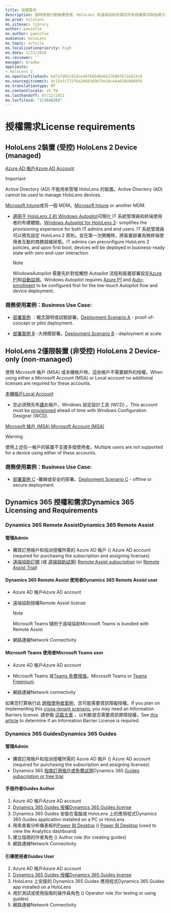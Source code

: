 ```yaml
---
title: 授權需求
description: 隨時掌握行動裝置管理、HoloLens 和遠端協助所需的所有授權需求與指導方針。
ms.prod: hololens
ms.sitesec: library
author: pawinfie
ms.author: pawinfie
audience: HoloLens
ms.topic: article
ms.localizationpriority: high
ms.date: 1/23/2020
ms.reviewer: ''
manager: bradke
appliesto:
- HoloLens 2
ms.openlocfilehash: bd7a7d03c81dced4fb66d8ebb176887811e823c9
ms.sourcegitcommit: 4c15afc772fba26683d9b75e38c44a018b4889f6
ms.translationtype: MT
ms.contentlocale: zh-TW
ms.lasthandoff: 07/12/2021
ms.locfileid: "113640268"
---
```

# <a name="license-requirements"></a><span data-ttu-id="628d6-103">授權需求</span><span class="sxs-lookup"><span data-stu-id="628d6-103">License requirements</span></span>

## <a name="hololens-2-device-managed"></a><span data-ttu-id="628d6-104">HoloLens 2裝置 (受控) </span><span class="sxs-lookup"><span data-stu-id="628d6-104">HoloLens 2 Device (managed)</span></span>

[<span data-ttu-id="628d6-105">Azure AD 帳戶</span><span class="sxs-lookup"><span data-stu-id="628d6-105">Azure AD Account</span></span>](/azure/active-directory/)

> [!IMPORTANT]
> <span data-ttu-id="628d6-106">Active Directory (AD) 不能用來管理 HoloLens 的裝置。</span><span class="sxs-lookup"><span data-stu-id="628d6-106">Active Directory (AD) cannot be used to manage HoloLens devices.</span></span>

<span data-ttu-id="628d6-107">[Microsoft Intune](/mem/intune/fundamentals/what-is-intune)或另一個 MDM。</span><span class="sxs-lookup"><span data-stu-id="628d6-107">[Microsoft Intune](/mem/intune/fundamentals/what-is-intune) or another MDM.</span></span>
- <span data-ttu-id="628d6-108">[適用于 HoloLens 2 的 Windows Autopilot](hololens2-autopilot.md)可簡化 IT 系統管理員和終端使用者的布建體驗。</span><span class="sxs-lookup"><span data-stu-id="628d6-108">[Windows Autopilot for HoloLens 2](hololens2-autopilot.md)- simplifies the provisioning experience for both IT admins and end users.</span></span> <span data-ttu-id="628d6-109">IT 系統管理員可以預先設定 HoloLens 2 原則，並在第一次開機時，將裝置部署為無終端使用者互動的商務就緒狀態。</span><span class="sxs-lookup"><span data-stu-id="628d6-109">IT admins can preconfigure HoloLens 2 policies, and upon first boot, devices will be deployed in business-ready state with zero end-user interaction.</span></span> 

  > [!NOTE]
  > <span data-ttu-id="628d6-110">WindowsAutopilot 需要先針對低觸控 Autopilot 流程和裝置部署設定[Azure P1](/azure/active-directory/fundamentals/active-directory-whatis)和[自動註冊](/mem/intune/enrollment/windows-enroll#enable-windows-10-automatic-enrollment)。</span><span class="sxs-lookup"><span data-stu-id="628d6-110">Windows Autopilot requires [Azure P1](/azure/active-directory/fundamentals/active-directory-whatis) and [Auto-enrollment](/mem/intune/enrollment/windows-enroll#enable-windows-10-automatic-enrollment) to be configured first for the low-touch Autopilot flow and device deployment.</span></span> 

### <a name="business-use-case"></a><span data-ttu-id="628d6-111">商務使用案例：</span><span class="sxs-lookup"><span data-stu-id="628d6-111">Business Use Case:</span></span> 

- <span data-ttu-id="628d6-112">[部署案例](hololens-requirements.md#scenario-a-deploy-to-cloud-connected-devices) ：概念證明或試驗部署。</span><span class="sxs-lookup"><span data-stu-id="628d6-112">[Deployment Scenario A](hololens-requirements.md#scenario-a-deploy-to-cloud-connected-devices) - proof-of-concept or pilot deployment.</span></span>

- <span data-ttu-id="628d6-113">[部署案例 B](hololens-requirements.md#scenario-b-deploy-inside-your-organizations-network) -大規模部署。</span><span class="sxs-lookup"><span data-stu-id="628d6-113">[Deployment Scenario B](hololens-requirements.md#scenario-b-deploy-inside-your-organizations-network) - deployment at scale.</span></span>

## <a name="hololens-2-device-only-non-managed"></a><span data-ttu-id="628d6-114">HoloLens 2僅限裝置 (非受控) </span><span class="sxs-lookup"><span data-stu-id="628d6-114">HoloLens 2 Device-only (non-managed)</span></span>

<span data-ttu-id="628d6-115">使用 Microsoft 帳戶 (MSA) 或本機帳戶時，這些帳戶不需要額外的授權。</span><span class="sxs-lookup"><span data-stu-id="628d6-115">When using either a Microsoft Account (MSA) or Local account no additional licenses are required for these accounts.</span></span>

[<span data-ttu-id="628d6-116">本機帳戶</span><span class="sxs-lookup"><span data-stu-id="628d6-116">Local Account</span></span>](/windows/security/identity-protection/access-control/local-accounts)

- <span data-ttu-id="628d6-117">您必須預先布[建](hololens-provisioning.md#provisioning-package-hololens-wizard)此帳戶，Windows 設定設計工具 (WCD) 。</span><span class="sxs-lookup"><span data-stu-id="628d6-117">This account must be [provisioned](hololens-provisioning.md#provisioning-package-hololens-wizard) ahead of time with Windows Configuration Designer (WCD).</span></span>

[<span data-ttu-id="628d6-118">Microsoft 帳戶 (MSA) </span><span class="sxs-lookup"><span data-stu-id="628d6-118">Microsoft Account (MSA)</span></span>](/windows/security/identity-protection/access-control/microsoft-accounts)

> [!WARNING]
> <span data-ttu-id="628d6-119">使用上述任一帳戶的裝置不支援多個使用者。</span><span class="sxs-lookup"><span data-stu-id="628d6-119">Multiple users are not supported for a device using either of these accounts.</span></span>

### <a name="business-use-case"></a><span data-ttu-id="628d6-120">商務使用案例：</span><span class="sxs-lookup"><span data-stu-id="628d6-120">Business Use Case:</span></span> 

- <span data-ttu-id="628d6-121">[部署案例 C](hololens-requirements.md#scenario-c-deploy-in-secure-offline-environment) -離線或安全的部署。</span><span class="sxs-lookup"><span data-stu-id="628d6-121">[Deployment Scenario C](hololens-requirements.md#scenario-c-deploy-in-secure-offline-environment) - offline or secure deployment.</span></span>
 
## <a name="dynamics-365-licensing-and-requirements"></a><span data-ttu-id="628d6-122">Dynamics 365 授權和需求</span><span class="sxs-lookup"><span data-stu-id="628d6-122">Dynamics 365 Licensing and Requirements</span></span>

### <a name="dynamics-365-remote-assist"></a><span data-ttu-id="628d6-123">Dynamics 365 Remote Assist</span><span class="sxs-lookup"><span data-stu-id="628d6-123">Dynamics 365 Remote Assist</span></span> 

#### <a name="admin"></a><span data-ttu-id="628d6-124">管理</span><span class="sxs-lookup"><span data-stu-id="628d6-124">Admin</span></span>

- <span data-ttu-id="628d6-125">購買訂用帳戶和指派授權所需的 Azure AD 帳戶 () </span><span class="sxs-lookup"><span data-stu-id="628d6-125">Azure AD account (required for purchasing the subscription and assigning licenses)</span></span>
- <span data-ttu-id="628d6-126">[遠端協助訂閱](/dynamics365/mixed-reality/remote-assist/buy-and-deploy-remote-assist) (或 [遠端協助試用](/dynamics365/mixed-reality/remote-assist/try-remote-assist)) </span><span class="sxs-lookup"><span data-stu-id="628d6-126">[Remote Assist subscription](/dynamics365/mixed-reality/remote-assist/buy-and-deploy-remote-assist) (or [Remote Assist Trial](/dynamics365/mixed-reality/remote-assist/try-remote-assist))</span></span>
    
#### <a name="dynamics-365-remote-assist-user"></a><span data-ttu-id="628d6-127">Dynamics 365 Remote Assist 使用者</span><span class="sxs-lookup"><span data-stu-id="628d6-127">Dynamics 365 Remote Assist user</span></span>

- <span data-ttu-id="628d6-128">Azure AD 帳戶</span><span class="sxs-lookup"><span data-stu-id="628d6-128">Azure AD account</span></span>

- <span data-ttu-id="628d6-129">遠端協助授權</span><span class="sxs-lookup"><span data-stu-id="628d6-129">Remote Assist license</span></span> 

  > [!NOTE]
  > <span data-ttu-id="628d6-130">Microsoft Teams 隨附于遠端協助</span><span class="sxs-lookup"><span data-stu-id="628d6-130">Microsoft Teams is bundled with Remote Assist</span></span>

- <span data-ttu-id="628d6-131">網路連線</span><span class="sxs-lookup"><span data-stu-id="628d6-131">Network Connectivity</span></span>

#### <a name="microsoft-teams-user"></a><span data-ttu-id="628d6-132">Microsoft Teams 使用者</span><span class="sxs-lookup"><span data-stu-id="628d6-132">Microsoft Teams user</span></span>

- <span data-ttu-id="628d6-133">Azure AD 帳戶</span><span class="sxs-lookup"><span data-stu-id="628d6-133">Azure AD account</span></span>

- <span data-ttu-id="628d6-134">Microsoft Teams 或[Teams 免費增值](https://products.office.com/microsoft-teams/free)。</span><span class="sxs-lookup"><span data-stu-id="628d6-134">Microsoft Teams or [Teams Freemium](https://products.office.com/microsoft-teams/free).</span></span>

- <span data-ttu-id="628d6-135">網路連線</span><span class="sxs-lookup"><span data-stu-id="628d6-135">Network connectivity</span></span>

<span data-ttu-id="628d6-136">如果您打算執行此 [跨租使用者案例](/dynamics365/mixed-reality/remote-assist/cross-tenant-overview#scenario-2-leasing-services-to-other-tenants)，您可能需要資訊障礙授權。</span><span class="sxs-lookup"><span data-stu-id="628d6-136">If you plan on implementing this [cross-tenant scenario](/dynamics365/mixed-reality/remote-assist/cross-tenant-overview#scenario-2-leasing-services-to-other-tenants), you may need an Information Barriers license.</span></span> <span data-ttu-id="628d6-137">請參閱 [這篇文章](/dynamics365/mixed-reality/remote-assist/cross-tenant-licensing-implementation#step-1-determine-if-information-barriers-are-necessary) ，以判斷是否需要資訊屏障授權。</span><span class="sxs-lookup"><span data-stu-id="628d6-137">See [this article](/dynamics365/mixed-reality/remote-assist/cross-tenant-licensing-implementation#step-1-determine-if-information-barriers-are-necessary) to determine if an Information Barrier License is required.</span></span>

### <a name="dynamics-365-guides"></a><span data-ttu-id="628d6-138">Dynamics 365 Guides</span><span class="sxs-lookup"><span data-stu-id="628d6-138">Dynamics 365 Guides</span></span> 

#### <a name="admin"></a><span data-ttu-id="628d6-139">管理</span><span class="sxs-lookup"><span data-stu-id="628d6-139">Admin</span></span>

- <span data-ttu-id="628d6-140">購買訂用帳戶和指派授權所需的 Azure AD 帳戶 () </span><span class="sxs-lookup"><span data-stu-id="628d6-140">Azure AD account (required for purchasing the subscription and assigning licenses)</span></span>
- <span data-ttu-id="628d6-141">Dynamics 365 [指南訂用帳戶或免費試用](/dynamics365/mixed-reality/guides/setup-step-one)</span><span class="sxs-lookup"><span data-stu-id="628d6-141">Dynamics 365 [Guides subscription or free trial](/dynamics365/mixed-reality/guides/setup-step-one)</span></span>

#### <a name="guides-author"></a><span data-ttu-id="628d6-142">手冊作者</span><span class="sxs-lookup"><span data-stu-id="628d6-142">Guides Author</span></span>

1. <span data-ttu-id="628d6-143">Azure AD 帳戶</span><span class="sxs-lookup"><span data-stu-id="628d6-143">Azure AD account</span></span>
1. [<span data-ttu-id="628d6-144">Dynamics 365 Guides 授權</span><span class="sxs-lookup"><span data-stu-id="628d6-144">Dynamics 365 Guides license</span></span>](/dynamics365/mixed-reality/guides/requirements)
1. <span data-ttu-id="628d6-145">Dynamics 365 Guides 安裝在電腦或 HoloLens 上的應用程式</span><span class="sxs-lookup"><span data-stu-id="628d6-145">Dynamics 365 Guides application installed on a PC or HoloLens</span></span>
1. <span data-ttu-id="628d6-146">用來查看分析儀表板的[Power BI Desktop](https://powerbi.microsoft.com/desktop/) () </span><span class="sxs-lookup"><span data-stu-id="628d6-146">[Power BI Desktop](https://powerbi.microsoft.com/desktop/) (used to view the Analytics dashboard)</span></span>
1. <span data-ttu-id="628d6-147">建立指南的作者角色 () </span><span class="sxs-lookup"><span data-stu-id="628d6-147">Author role (for creating guides)</span></span>
1. <span data-ttu-id="628d6-148">網路連線</span><span class="sxs-lookup"><span data-stu-id="628d6-148">Network Connectivity</span></span>

#### <a name="guides-user"></a><span data-ttu-id="628d6-149">引導使用者</span><span class="sxs-lookup"><span data-stu-id="628d6-149">Guides User</span></span>

1. <span data-ttu-id="628d6-150">Azure AD 帳戶</span><span class="sxs-lookup"><span data-stu-id="628d6-150">Azure AD account</span></span>
1. [<span data-ttu-id="628d6-151">Dynamics 365 Guides 授權</span><span class="sxs-lookup"><span data-stu-id="628d6-151">Dynamics 365 Guides license</span></span>](/dynamics365/mixed-reality/guides/requirements)
1. <span data-ttu-id="628d6-152">HoloLens 上安裝的 Dynamics 365 Guides 應用程式</span><span class="sxs-lookup"><span data-stu-id="628d6-152">Dynamics 365 Guides app installed on a HoloLens</span></span>
1. <span data-ttu-id="628d6-153">用於測試或使用指南的操作員角色 () </span><span class="sxs-lookup"><span data-stu-id="628d6-153">Operator role (for testing or using guides)</span></span>
1. <span data-ttu-id="628d6-154">網路連線</span><span class="sxs-lookup"><span data-stu-id="628d6-154">Network Connectivity</span></span>
